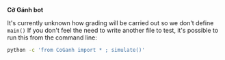 **Cờ Gánh bot**

It's currently unknown how grading will be carried out so we don't define `main()`
If you don't feel the need to write another file to test, it's possible to run this from the command line:

```bash
python -c 'from CoGanh import * ; simulate()'
```

